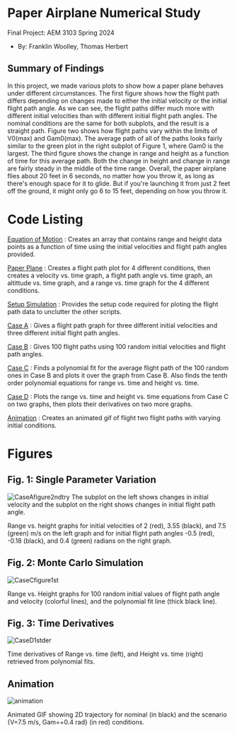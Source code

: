  # Paper Airplane Numerical Study
  Final Project: AEM 3103 Spring 2024

  - By: Franklin Woolley, Thomas Herbert

  ## Summary of Findings
  <Show the variations studied in a table>

  In this project, we made various plots to show how a paper plane behaves under different circumstances. The first figure shows how the flight path differs depending on changes made to either the initial velocity or the initial flight path angle. As we can see, the flight paths differ much more with different initial velocities than with different initial flight path angles. The nominal conditions are the same for both subplots, and the result is a straight path. Figure two shows how flight paths vary within the limits of V0(max) and Gam0(max). The average path of all of the paths looks fairly similar to the green plot in the right subplot of Figure 1, where Gam0 is the largest. The third figure shows the change in range and height as a function of time for this average path. Both the change in height and change in range are fairly steady in the middle of the time range. Overall, the paper airplane flies about 20 feet in 6 seconds, no matter how you throw it, as long as there's enough space for it to glide. But if you're launching it from just 2 feet off the ground, it might only go 6 to 15 feet, depending on how you throw it.
 
  # Code Listing
  [Equation of Motion](https://github.com/Wooll052/aem3103-final/blob/main/EqMotion.m) : Creates an array that contains range and height data points as a function of time using the initial velocities and flight path angles provided. 
  
  [Paper Plane](https://github.com/Wooll052/aem3103-final/blob/main/PaperPlane.m) : Creates a flight path plot for 4 different conditions, then creates a velocity vs. time graph,  a flight path angle vs. time graph, an altittude vs. time graph, and a range vs. time graph for the 4 different conditions. 
  
  [Setup Simulation](https://github.com/Wooll052/aem3103-final/blob/main/setup_sim.m) : Provides the setup code required for ploting the flight path data to unclutter the other scripts. 
   
  [Case A](https://github.com/Wooll052/aem3103-final/blob/main/CaseA.m) : Gives a flight path graph for three different initial velocities and three different initial flight path angles. 
  
  [Case B](https://github.com/Wooll052/aem3103-final/blob/main/CaseB.m) : Gives 100 flight paths using 100 random initial velocities and flight path angles. 
  
  [Case C](https://github.com/Wooll052/aem3103-final/blob/main/CaseC.m) : Finds a polynomial fit for the average flight path of the 100 random ones in Case B and plots it over the graph from Case B. Also finds the tenth order polynomial equations for range vs. time and height vs. time. 
  
  [Case D](https://github.com/Wooll052/aem3103-final/blob/main/CaseC.m) : Plots the range vs. time and height vs. time equations from Case C on two graphs, then plots their derivatives on two more graphs. 
  
  [Animation](https://github.com/Wooll052/aem3103-final/blob/main/animation.m) : Creates an animated gif of flight two flight paths with varying initial conditions. 

  # Figures

  ## Fig. 1: Single Parameter Variation
  ![CaseAfigure2ndtry](https://github.com/Wooll052/aem3103-final/assets/167140519/cbc89e0a-386f-422f-8c61-f6504ad4c00c)
  The subplot on the left shows changes in initial velocity and the subplot on the right shows changes in initial flight path angle.


  Range vs. height graphs for initial velocities of 2 (red), 3.55 (black), and 7.5 (green) m/s on the left graph and for initial flight path angles -0.5 (red), -0.18 (black), and 0.4 (green) radians on the right graph. 

  ## Fig. 2: Monte Carlo Simulation
  ![CaseCfigure1st](https://github.com/Wooll052/aem3103-final/assets/167140519/39c20ebf-13cd-4750-9d48-03587183a2bd)


  Range vs. Height graphs for 100 random initial values of flight path angle and velocity (colorful lines), and the polynomial fit line (thick black line). 

 ## Fig. 3: Time Derivatives
 ![CaseD1stder](https://github.com/Wooll052/aem3103-final/assets/167140519/909ddc46-83ea-48f6-996f-6d807f200d7f)


  Time derivatives of Range vs. time (left), and Height vs. time (right) retrieved from polynomial fits. 



  ## Animation
  ![animation](https://github.com/Wooll052/aem3103-final/assets/167140431/c882bd37-2a5f-41eb-bd3e-fa5e74a83163)
  
  
  Animated GIF showing 2D trajectory for nominal (in black) and the scenario {V=7.5 m/s, Gam=+0.4 rad} (in red) conditions.
  
